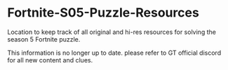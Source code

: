 # Fortnite-S05-Puzzle-Resources
Location to keep track of all original and hi-res resources for solving the season 5 Fortnite puzzle.

This information is no longer up to date. please refer to GT official discord for all new content and clues.
